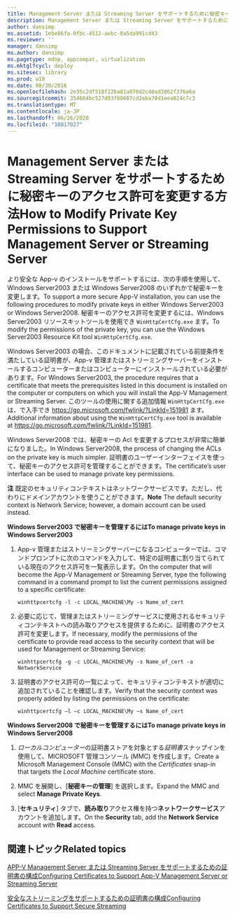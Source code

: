 ```yaml
---
title: Management Server または Streaming Server をサポートするために秘密キーのアクセス許可を変更する方法
description: Management Server または Streaming Server をサポートするために秘密キーのアクセス許可を変更する方法
author: dansimp
ms.assetid: 1ebe86fa-0fbc-4512-aebc-0a5da991cd43
ms.reviewer: ''
manager: dansimp
ms.author: dansimp
ms.pagetype: mdop, appcompat, virtualization
ms.mktglfcycl: deploy
ms.sitesec: library
ms.prod: w10
ms.date: 08/30/2016
ms.openlocfilehash: 2e35c2df518f22ba81a070d2c40ad3862f376a6a
ms.sourcegitcommit: 354664bc527d93f80687cd2eba70d1eea024c7c3
ms.translationtype: MT
ms.contentlocale: ja-JP
ms.lasthandoff: 06/26/2020
ms.locfileid: "10817027"
---
```

# <span data-ttu-id="61b88-103">Management Server または Streaming Server をサポートするために秘密キーのアクセス許可を変更する方法</span><span class="sxs-lookup"><span data-stu-id="61b88-103">How to Modify Private Key Permissions to Support Management Server or Streaming Server</span></span>


<span data-ttu-id="61b88-104">より安全な App-v のインストールをサポートするには、次の手順を使用して、Windows Server2003 または Windows Server2008 のいずれかで秘密キーを変更します。</span><span class="sxs-lookup"><span data-stu-id="61b88-104">To support a more secure App-V installation, you can use the following procedures to modify private keys in either Windows Server2003 or Windows Server2008.</span></span> <span data-ttu-id="61b88-105">秘密キーのアクセス許可を変更するには、Windows Server2003 リソースキットツールを使用でき `WinHttpCertCfg.exe` ます。</span><span class="sxs-lookup"><span data-stu-id="61b88-105">To modify the permissions of the private key, you can use the Windows Server2003 Resource Kit tool `WinHttpCertCfg.exe`.</span></span>

<span data-ttu-id="61b88-106">Windows Server2003 の場合、このドキュメントに記載されている前提条件を満たしている証明書が、App-v 管理またはストリーミングサーバーをインストールするコンピューターまたはコンピューターにインストールされている必要があります。</span><span class="sxs-lookup"><span data-stu-id="61b88-106">For Windows Server2003, the procedure requires that a certificate that meets the prerequisites listed in this document is installed on the computer or computers on which you will install the App-V Management or Streaming Server.</span></span> <span data-ttu-id="61b88-107">このツールの使用に関する追加情報 `WinHttpCertCfg.exe` は、で入手でき <https://go.microsoft.com/fwlink/?LinkId=151981> ます。</span><span class="sxs-lookup"><span data-stu-id="61b88-107">Additional information about using the `WinHttpCertCfg.exe` tool is available at <https://go.microsoft.com/fwlink/?LinkId=151981>.</span></span>

<span data-ttu-id="61b88-108">Windows Server2008 では、秘密キーの Acl を変更するプロセスが非常に簡単になりました。</span><span class="sxs-lookup"><span data-stu-id="61b88-108">In Windows Server2008, the process of changing the ACLs on the private key is much simpler.</span></span> <span data-ttu-id="61b88-109">証明書のユーザーインターフェイスを使って、秘密キーのアクセス許可を管理することができます。</span><span class="sxs-lookup"><span data-stu-id="61b88-109">The certificate’s user interface can be used to manage private key permissions.</span></span>

<span data-ttu-id="61b88-110">**注** 既定のセキュリティコンテキストはネットワークサービスです。ただし、代わりにドメインアカウントを使うことができます。</span><span class="sxs-lookup"><span data-stu-id="61b88-110">**Note** The default security context is Network Service; however, a domain account can be used instead.</span></span>

 

**<span data-ttu-id="61b88-111">Windows Server2003 で秘密キーを管理するには</span><span class="sxs-lookup"><span data-stu-id="61b88-111">To manage private keys in Windows Server2003</span></span>**

1.  <span data-ttu-id="61b88-112">App-v 管理またはストリーミングサーバーになるコンピューターでは、コマンドプロンプトに次のコマンドを入力して、特定の証明書に割り当てられている現在のアクセス許可を一覧表示します。</span><span class="sxs-lookup"><span data-stu-id="61b88-112">On the computer that will become the App-V Management or Streaming Server, type the following command in a command prompt to list the current permissions assigned to a specific certificate:</span></span>

    `winhttpcertcfg -l -c LOCAL_MACHINE\My -s Name_of_cert`

2.  <span data-ttu-id="61b88-113">必要に応じて、管理またはストリーミングサービスに使用されるセキュリティコンテキストへの読み取りアクセスを提供するために、証明書のアクセス許可を変更します。</span><span class="sxs-lookup"><span data-stu-id="61b88-113">If necessary, modify the permissions of the certificate to provide read access to the security context that will be used for Management or Streaming Service:</span></span>

    `winhttpcertcfg -g -c LOCAL_MACHINE\My -s Name_of_cert -a NetworkService`

3.  <span data-ttu-id="61b88-114">証明書のアクセス許可の一覧によって、セキュリティコンテキストが適切に追加されていることを確認します。</span><span class="sxs-lookup"><span data-stu-id="61b88-114">Verify that the security context was properly added by listing the permissions on the certificate:</span></span>

    `winhttpcertcfg –l –c LOCAL_MACHINE\My –s Name_of_cert`

**<span data-ttu-id="61b88-115">Windows Server2008 で秘密キーを管理するには</span><span class="sxs-lookup"><span data-stu-id="61b88-115">To manage private keys in Windows Server2008</span></span>**

1.  <span data-ttu-id="61b88-116">*ローカルコンピューター*の証明書ストアを対象とする*証明書*スナップインを使用して、MICROSOFT 管理コンソール (MMC) を作成します。</span><span class="sxs-lookup"><span data-stu-id="61b88-116">Create a Microsoft Management Console (MMC) with the *Certificates* snap-in that targets the *Local Machine* certificate store.</span></span>

2.  <span data-ttu-id="61b88-117">MMC を展開し、[**秘密キーの管理**] を選択します。</span><span class="sxs-lookup"><span data-stu-id="61b88-117">Expand the MMC and select **Manage Private Keys**.</span></span>

3.  <span data-ttu-id="61b88-118">[**セキュリティ**] タブで、**読み取り**アクセス権を持つ**ネットワークサービス**アカウントを追加します。</span><span class="sxs-lookup"><span data-stu-id="61b88-118">On the **Security** tab, add the **Network Service** account with **Read** access.</span></span>

## <span data-ttu-id="61b88-119">関連トピック</span><span class="sxs-lookup"><span data-stu-id="61b88-119">Related topics</span></span>


[<span data-ttu-id="61b88-120">APP-V Management Server または Streaming Server をサポートするための証明書の構成</span><span class="sxs-lookup"><span data-stu-id="61b88-120">Configuring Certificates to Support App-V Management Server or Streaming Server</span></span>](configuring-certificates-to-support-app-v-management-server-or-streaming-server.md)

[<span data-ttu-id="61b88-121">安全なストリーミングをサポートするための証明書の構成</span><span class="sxs-lookup"><span data-stu-id="61b88-121">Configuring Certificates to Support Secure Streaming</span></span>](configuring-certificates-to-support-secure-streaming.md)

 

 





